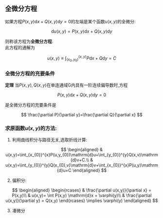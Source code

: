 ## 全微分方程

如果方程$P(x, y)\mathrm{d}x+Q(x, y)\mathrm{d}y=0$的左端是某个函数$u(x, y)$的全微分:

$$
\mathrm{d}u(x, y)=P(x, y)\mathrm{d}x+Q(x, y)\mathrm{d}y
$$

则称该方程为**全微分方程**. <BR>
此方程的通解为

$$
u(x,y) \equiv \int_{(x_0, y_0)}^{(x, y)}P\mathrm{d}x+Q\mathrm{d}y= C
$$

### 全微分方程的充要条件

**定理** 当$P(x, y), Q(x, y)$在单连通域G内具有一阶连续偏导数时,方程

$$
P(x, y)\mathrm{d}x+Q(x, y)\mathrm{d}y=0
$$

是全微分方程的充要条件是

$$
\frac{\partial P}{\partial y}=\frac{\partial Q}{\partial x}
$$

### 求原函数$u(x, y)$的方法:

1. 利用曲线积分与路径无关,选取折线计算:

$$
\begin{aligned}
	& u(x,y)=\int_{x_{0}}^{x}P(u,y_{0})\mathrm{d}u+\int_{y_{0}}^{y}Q(x,v)\mathrm{d}v+C.\\
	& u(x,y)=\int_{y_{0}}^{y}Q(x_{0},v)\mathrm{d}v+\int_{x_{0}}^{x}P(u,y)\mathrm{d}u+C
\end{aligned}
$$

2. 偏积分:

$$
\begin{aligned}
	\begin{rcases}
		& \frac{\partial u(x,y)}{\partial x} = P(x,y)\\
		& u(x,y)= \int P(x,y) \mathrm{d}x + \varphi(y)\\
		& \frac{\partial u(x,y)}{\partial y} = Q(x,y)
	\end{rcases}
	\implies \varphi(y)
\end{aligned}
$$

3. 凑微分
